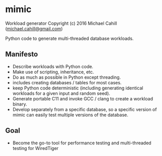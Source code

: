 # mimic
Workload generator
Copyright (c) 2016 Michael Cahill (michael.cahill@gmail.com)

Python code to generate multi-threaded database workloads.

## Manifesto

* Describe workloads with Python code.
 * Make use of scripting, inheritance, etc.
* Do as much as possible in Python except threading.
 * includes creating databases / tables for most cases.
 * keep Python code deterministic (including generating identical workloads
   for a given input and random seed).
* Generate portable C11 and invoke GCC / clang to create a workload binary.
* Develop separately from a specific database, so a specific version of
  mimic can easily test multiple versions of the database.

## Goal

* Become the go-to tool for performance testing and multi-threaded testing
  for WiredTiger
